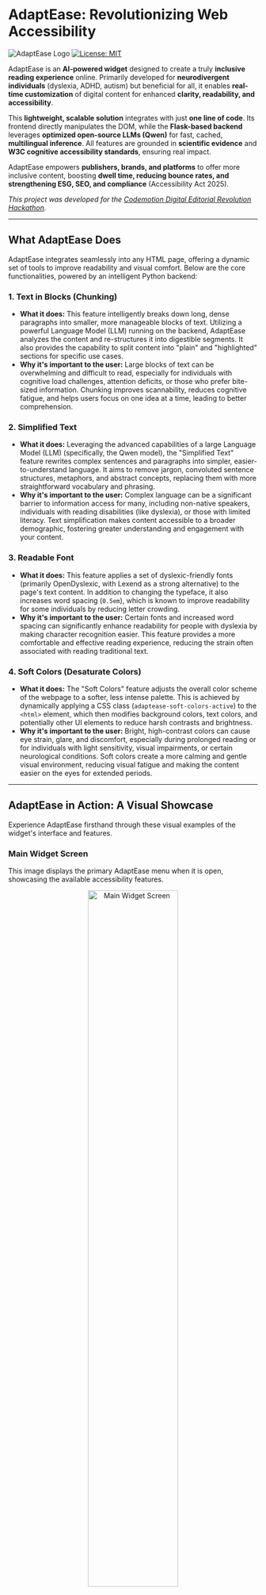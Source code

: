 # AdaptEase: Revolutionizing Web Accessibility

![AdaptEase Logo](images/logo.png)
[![License: MIT](https://img.shields.io/badge/License-MIT-yellow.svg)](https://opensource.org/licenses/MIT)

AdaptEase is an **AI-powered widget** designed to create a truly **inclusive reading experience** online. Primarily developed for **neurodivergent individuals** (dyslexia, ADHD, autism) but beneficial for all, it enables **real-time customization** of digital content for enhanced **clarity, readability, and accessibility**.

This **lightweight, scalable solution** integrates with just **one line of code**. Its frontend directly manipulates the DOM, while the **Flask-based backend** leverages **optimized open-source LLMs (Qwen)** for fast, cached, **multilingual inference**. All features are grounded in **scientific evidence** and **W3C cognitive accessibility standards**, ensuring real impact.

AdaptEase empowers **publishers, brands, and platforms** to offer more inclusive content, boosting **dwell time, reducing bounce rates, and strengthening ESG, SEO, and compliance** (Accessibility Act 2025).

*This project was developed for the [Codemotion Digital Editorial Revolution Hackathon](https://events.codemotion.com/hackathons/digital-editorial-revolution/home).*

---

## What AdaptEase Does

AdaptEase integrates seamlessly into any HTML page, offering a dynamic set of tools to improve readability and visual comfort. Below are the core functionalities, powered by an intelligent Python backend:

### 1. Text in Blocks (Chunking)

*   **What it does:** This feature intelligently breaks down long, dense paragraphs into smaller, more manageable blocks of text. Utilizing a powerful Language Model (LLM) running on the backend, AdaptEase analyzes the content and re-structures it into digestible segments. It also provides the capability to split content into "plain" and "highlighted" sections for specific use cases.
*   **Why it's important to the user:** Large blocks of text can be overwhelming and difficult to read, especially for individuals with cognitive load challenges, attention deficits, or those who prefer bite-sized information. Chunking improves scannability, reduces cognitive fatigue, and helps users focus on one idea at a time, leading to better comprehension.

### 2. Simplified Text

*   **What it does:** Leveraging the advanced capabilities of a large Language Model (LLM) (specifically, the Qwen model), the "Simplified Text" feature rewrites complex sentences and paragraphs into simpler, easier-to-understand language. It aims to remove jargon, convoluted sentence structures, metaphors, and abstract concepts, replacing them with more straightforward vocabulary and phrasing.
*   **Why it's important to the user:** Complex language can be a significant barrier to information access for many, including non-native speakers, individuals with reading disabilities (like dyslexia), or those with limited literacy. Text simplification makes content accessible to a broader demographic, fostering greater understanding and engagement with your content.

### 3. Readable Font

*   **What it does:** This feature applies a set of dyslexic-friendly fonts (primarily OpenDyslexic, with Lexend as a strong alternative) to the page's text content. In addition to changing the typeface, it also increases word spacing (`0.5em`), which is known to improve readability for some individuals by reducing letter crowding.
*   **Why it's important to the user:** Certain fonts and increased word spacing can significantly enhance readability for people with dyslexia by making character recognition easier. This feature provides a more comfortable and effective reading experience, reducing the strain often associated with reading traditional text.

### 4. Soft Colors (Desaturate Colors)

*   **What it does:** The "Soft Colors" feature adjusts the overall color scheme of the webpage to a softer, less intense palette. This is achieved by dynamically applying a CSS class (`adaptease-soft-colors-active`) to the `<html>` element, which then modifies background colors, text colors, and potentially other UI elements to reduce harsh contrasts and brightness.
*   **Why it's important to the user:** Bright, high-contrast colors can cause eye strain, glare, and discomfort, especially during prolonged reading or for individuals with light sensitivity, visual impairments, or certain neurological conditions. Soft colors create a more calming and gentle visual environment, reducing visual fatigue and making the content easier on the eyes for extended periods.

---

## AdaptEase in Action: A Visual Showcase

Experience AdaptEase firsthand through these visual examples of the widget's interface and features.

### Main Widget Screen

This image displays the primary AdaptEase menu when it is open, showcasing the available accessibility features.

<div align="center">
<img src="images/main.png" alt="Main Widget Screen" width="60%">
</div>

### Feature Buttons Highlighted

Each image below shows one of AdaptEase's powerful features being activated, with its corresponding button highlighted to indicate its active state.

| Text in Blocks | Simplified Text | Readable Font | Soft Colors |
|----------------|-----------------|---------------|-------------|
| ![Text in Blocks Active](images/chunk.png) | ![Simplified Text Active](images/simplify.png) | ![Readable Font Active](images/font.png) | ![Soft Colors Active](images/color.png) |

### Language Selection

AdaptEase provides robust multilingual support, allowing users to switch between languages effortlessly. Click the language button in the top right to reveal the dropdown:

<div align="center">
<img src="images/languages.png" alt="Language Dropdown Widget Screen" width="60%">
</div>

## Language Scalability & Customization

AdaptEase is designed with **multilingual scalability** in mind, making it easy to extend support to your preferred languages. To add a new language, you need to perform the following steps:

1.  **Modify `adaptease.html`**: Add a new `div` element within the `languageDropdown` with the `awm-v2-language-option` class and a `data-lang` attribute set to your new language's ISO 639-1 code (e.g., `data-lang="fr"` for French).
    ```html
    <!-- Example for adding a French option in adaptease.html -->
    <div class="awm-v2-language-option" data-lang="fr" role="option">
        <span class="awm-flag-icon">🇫🇷</span> Français
    </div>
    ```

2.  **Update `assets/adaptease_translations.json`**: Add a new top-level key corresponding to your language's ISO code (e.g., `"fr"`) and provide translations for all UI text elements used by the widget. This ensures buttons, labels, and messages are displayed in the new language.

3.  **Add Language Prompts to `assets/prompts/`**: For the "Text in Blocks" (chunking) and "Simplified Text" features, you will need to create new prompt files for your language in the `assets/prompts/` directory. These files (`chunk_prompts.json` and `simplify_prompts.json`) are crucial for guiding the Language Model's behavior in your specific language. The structure should mirror the existing prompt files (e.g., `assets/prompts/en_chunk_prompts.json`, `assets/prompts/en_simplify_prompts.json`), but with content tailored for your new language.

By following these steps, you can significantly expand AdaptEase's linguistic capabilities, making it even more adaptable to global audiences.

---

## How to Use AdaptEase

Integrating AdaptEase into your existing HTML page is incredibly simple. Indeed, **AdaptEase: It's EASY TO ADAPT!**

The widget handles its own HTML and CSS injection, requiring minimal setup on your part. The most crucial step is to tell AdaptEase which elements on your page contain the text it needs to process or modify.

1.  **Include the Script:** Place the following `<script>` tag right before the closing `</body>` tag in your HTML file:

    ```html
    <!-- 
        AdaptEase Widget Script Injection 
        - src: Path to your adaptease.js file.
        - type="module": Important for modern JavaScript, allows import/export.
        - defer: Ensures the script executes after the HTML is parsed but before DOMContentLoaded.
        - data-adaptease-text-class: Specifies the CSS selector for the text elements
          the widget should target.
    -->
    <script src="adaptease.js" 
            type="module" 
            defer
            data-adaptease-text-class=".your-text-container p">
    </script>
    ```

2.  **Configure Your Text Container (`data-adaptease-text-class`):**
    The key to AdaptEase's adaptability is the `data-adaptease-text-class` attribute within the script tag. You **only** need to change the value of this attribute to the CSS selector that precisely targets the text elements you want AdaptEase to work with.

    *   **Example:** If your main article content is wrapped in a `<div id="article-body">` and paragraphs are within it, you might use `data-adaptease-text-class="#article-body p"`.
    *   **Current configuration:** As seen in the example there, it's set to `data-adaptease-text-class=".your-text-container p"`, which targets all `<p>` tags located within elements that have the class `your-text-container`.

    This minimal configuration ensures AdaptEase seamlessly integrates into your existing web ecosystem without requiring extensive modifications to your page's structure or styles.

---

## Project Structure

The AdaptEase project is organized into logical components to ensure modularity and maintainability:

*   `server.py`: The Flask backend application handling API endpoints for text processing (chunking and simplification).
*   `model.py`: Contains the core logic for interacting with the Language Model (LLM), including text chunking and simplification functions. This is where the Hugging Face Transformers library and the Qwen model are utilized.
*   `adaptease.js`: The main client-side JavaScript file responsible for injecting the widget's HTML, CSS, handling user interactions, making API calls to the backend, and dynamically applying accessibility features.
*   `adaptease.html`: Defines the HTML structure of the accessibility widget's user interface.
*   `adaptease.css`: Provides the styling for the widget's UI elements and the visual modifications applied by features like "Soft Colors".
*   `icons.js`: Stores SVG icon strings used throughout the widget's interface for buttons and branding.
*   `assets/`: This directory holds various static assets:
    *   `assets/prompts/`: Contains JSON files (`chunk_prompts.json`, `simplify_prompts.json`) with carefully crafted prompts for the Language Model, supporting multiple languages.
    *   `assets/fonts/opendyslexic/`: Stores the OpenDyslexic font files used by the "Readable Font" feature.
    *   `assets/adaptease_translations.json`: A JSON file containing all UI text translations for the widget in various languages.
    *   `assets/images/`: (New) Suggested directory for screenshots and other image assets used in the README.

---

## Technologies Used

*   **Backend:**
    *   **Python 3.x:** The core language for the backend API and LLM interaction.
    *   **Flask:** A lightweight and flexible web framework used to build the RESTful API endpoints.
    *   **Flask-CORS:** Enables Cross-Origin Resource Sharing for seamless communication between the frontend and backend.
    *   **PyTorch:** A powerful open-source machine learning framework used for efficient LLM inference.
    *   **Hugging Face Transformers:** A library providing pre-trained models, tokenizers, and utilities for natural language processing, specifically used for the Qwen LLM.
    *   **Qwen/Qwen3-32B:** The large Language Model from Hugging Face employed for sophisticated text chunking and simplification.
*   **Frontend:**
    *   **HTML5, CSS3, JavaScript (ES Modules):** Standard web technologies for building the interactive widget.
    *   **Lottie Player:** A web component used for displaying smooth, resolution-independent animations (e.g., loading spinners).
    *   **OpenDyslexic Font:** An open-source font specifically designed to aid readers with dyslexia, integrated via custom `@font-face` rules.
    *   **Lexend Font:** A variable font optimized for readability, also included in the font stack for the "Readable Font" feature.

---

## Installation and Setup

To run AdaptEase locally and contribute to its development, follow these steps:

1.  **Clone the repository:**
    ```bash
    git clone https://github.com/your-username/adaptease.git
    cd adaptease/ita # Or the specific directory containing server.py
    ```

2.  **Backend Setup (Python):**
    *   **Create a Virtual Environment:**
        ```bash
        python -m venv venv
        source venv/bin/activate # On Windows: .\venv\Scripts\activate
        ```
    *   **Install Dependencies:** Create a `requirements.txt` file in the same directory as `server.py` with the following content, then install:
        ```
        flask
        flask-cors
        torch # Ensure you install the correct PyTorch version for your system/CUDA
        transformers
        sentencepiece # Often a dependency for transformers
        accelerate # Often helpful for large models
        ```
        ```bash
        pip install -r requirements.txt
        ```
    *   **Hugging Face Token:** The `model.py` requires a Hugging Face authentication token (`HF_TOKEN`) to download and use the Qwen model. Set this as an environment variable:
        ```bash
        export HF_TOKEN="hf_YOUR_ACTUAL_HUGGING_FACE_TOKEN_HERE"
        # For persistent setup, add this line to your shell's profile file (e.g., ~/.bashrc, ~/.zshrc)
        ```
        Replace `hf_YOUR_ACTUAL_HUGGING_FACE_TOKEN_HERE` with your personal Hugging Face user access token (which can be generated in your Hugging Face settings).
    *   **Run the Flask Server:**
        ```bash
        python server.py
        ```
        The server will start and typically be accessible at `http://0.0.0.0:5000`.

3.  **Frontend Setup:**
    *   Ensure all frontend assets (`adaptease.js`, `adaptease.html`, `adaptease.css`, `icons.js`, and the entire `assets` folder including `prompts`, `fonts`, `translations`, and your new `images` folder) are placed in a location accessible by your web server or directly relative to your HTML page.
    *   Include the `adaptease.js` script tag in your HTML file as demonstrated in the "How to Use AdaptEase" section, remembering to adjust the `data-adaptease-text-class` attribute to match your target text elements.

---

## Future Enhancements & Roadmap

We are continuously working to improve AdaptEase, adding more features and refining existing ones. Here are some areas for future development:

*   **Expanded Accessibility Features:**
    *   **Text-to-Speech Integration:** Implement a feature to read out content, enhancing auditory accessibility.
    *   **Customizable Highlighting:** Allow users to highlight specific parts of text or apply reading guides.
    *   **Adjustable Line Height & Letter Spacing:** Provide granular control over text layout for personalized comfort.
*   **Broader Language Support:**
    *   **More Languages:** Extend the LLM prompts and UI translations to support a wider array of global languages.
    *   **Automated Language Detection:** Implement automatic detection of page content language for seamless feature application.
*   **Advanced LLM Capabilities:**
    *   **Model Fine-tuning:** Further fine-tune the LLM for even more nuanced and context-aware text chunking and simplification.
    *   **Simplification Levels:** Offer adjustable simplification levels (e.g., beginner, intermediate, advanced) to cater to diverse needs.
*   **Enhanced Performance & Caching:**
    *   **Persistent Caching:** Implement local storage caching for processed content to minimize API calls and improve load times across sessions.
*   **User Interface/User Experience (UI/UX) Improvements:**
    *   **Theming Options:** Introduce more customizable UI themes for the widget itself.
    *   **Comprehensive Accessibility Audit:** Conduct a thorough audit of the widget's UI to ensure it meets WCAG standards.
*   **Deployment & Scalability:**
    *   Provide detailed guides for deploying the Python backend to various cloud platforms (e.g., AWS, Google Cloud, Azure, Heroku) for production environments.

---

## Contributing

We welcome and appreciate contributions to AdaptEase! Whether you're interested in adding new features, fixing bugs, improving documentation, or suggesting enhancements, your input is valuable. Please follow these general steps:

1.  **Fork the repository.**
2.  **Create a new branch** for your feature or bug fix: (`git checkout -b feature/YourFeatureName` or `bugfix/FixDescription`).
3.  **Make your changes**, ensuring they adhere to the existing code style and best practices.
4.  **Write clear and concise commit messages.**
5.  **Push your changes** to your forked repository.
6.  **Open a Pull Request** to the `main` branch of this repository, describing your changes in detail.

Please ensure your code includes relevant tests where applicable, and that all existing tests pass before submitting a Pull Request.

---

## License

This project is licensed under the **MIT License**. See the [LICENSE](LICENSE) file for more details.

---

## Contact

For questions, support, or collaboration opportunities, please open an issue on GitHub. We look forward to hearing from you!
